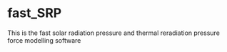 # fast_SRP
This is the fast solar radiation pressure and thermal reradiation pressure force modelling software
